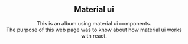 <div align='center'>

## Material ui

<p>This is an album using material ui components.</br>The purpose of this web page was to know about how material ui works with react.</p>
</div>
